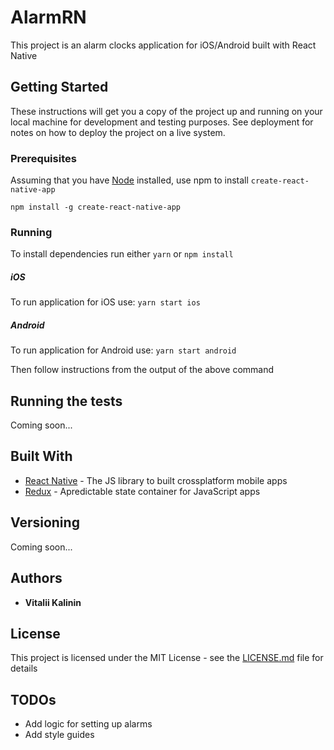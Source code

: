# AlarmRN

This project is an alarm clocks application for iOS/Android built with React Native

## Getting Started

These instructions will get you a copy of the project up and running on your local machine for development and testing purposes. See deployment for notes on how to deploy the project on a live system.

### Prerequisites

Assuming that you have [Node](https://nodejs.org/en/download/) installed, use npm to install ```create-react-native-app```

```
npm install -g create-react-native-app
```

### Running
To install dependencies run either ```yarn``` or ```npm install```
##### iOS
To run application for iOS use:
```yarn start ios```
##### Android
To run application for Android use:
```yarn start android```

Then follow instructions from the output of the above command

## Running the tests

Coming soon...

## Built With

* [React Native](https://facebook.github.io/react-native/) - The JS library to built crossplatform mobile apps
* [Redux](http://redux.js.org/) - Apredictable state container for JavaScript apps


## Versioning

Coming soon...

## Authors

* **Vitalii Kalinin**

## License

This project is licensed under the MIT License - see the [LICENSE.md](https://github.com/VitaliiK91/AlramRN/blob/master/LICENSE) file for details

## TODOs

* Add logic for setting up alarms
* Add style guides
